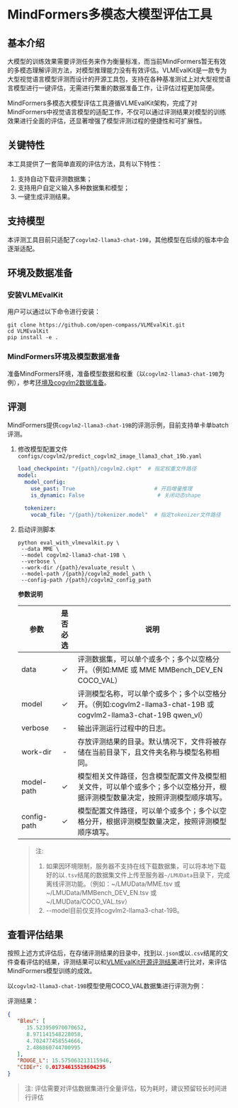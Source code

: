 # MindFormers多模态大模型评估工具

## 基本介绍

大模型的训练效果需要评测任务来作为衡量标准，而当前MindFormers暂无有效的多模态理解评测方法，对模型推理能力没有有效评估。VLMEvalKit是一款专为大型视觉语言模型评测而设计的开源工具包，支持在各种基准测试上对大型视觉语言模型进行一键评估，无需进行繁重的数据准备工作，让评估过程更加简便。

MindFormers多模态大模型评估工具遵循VLMEvalKit架构，完成了对MindFormers中视觉语言模型的适配工作，不仅可以通过评测结果对模型的训练效果进行全面的评估，还显著增强了模型评测过程的便捷性和可扩展性。

## 关键特性

本工具提供了一套简单直观的评估方法，具有以下特性：

1. 支持自动下载评测数据集；
2. 支持用户自定义输入多种数据集和模型；
3. 一键生成评测结果。

## 支持模型

本评测工具目前只适配了`cogvlm2-llama3-chat-19B`，其他模型在后续的版本中会逐渐适配。

## 环境及数据准备

### 安装VLMEvalKit

用户可以通过以下命令进行安装：

```shell
git clone https://github.com/open-compass/VLMEvalKit.git
cd VLMEvalKit
pip install -e .
```

### MindFormers环境及模型数据准备

准备MindFormers环境，准备模型数据和权重（以`cogvlm2-llama3-chat-19B`为例），参考[环境及cogvlm2数据准备](../model_cards/cogvlm2_image.md#环境及数据准备)。

## 评测

MindFormers提供`cogvlm2-llama3-chat-19B`的评测示例，目前支持单卡单batch评测。

1. 修改模型配置文件`configs/cogvlm2/predict_cogvlm2_image_llama3_chat_19b.yaml`

   ```yaml
   load_checkpoint: "/{path}/cogvlm2.ckpt"  # 指定权重文件路径
   model:
     model_config:
       use_past: True                         # 开启增量推理
       is_dynamic: False                       # 关闭动态shape

     tokenizer:
       vocab_file: "/{path}/tokenizer.model"  # 指定tokenizer文件路径
   ```

2. 启动评测脚本

   ```shell
   python eval_with_vlmevalkit.py \
    --data MME \
    --model cogvlm2-llama3-chat-19B \
    --verbose \
    --work-dir /{path}/evaluate_result \
    --model-path /{path}/cogvlm2_model_path \
    --config-path /{path}/cogvlm2_config_path
   ```

   **参数说明**

     | **参数**           | **是否必选**                                       | **说明**                                                                                |
     |------------------|------------------------------------------------|---------------------------------------------------------------------------------------|
     | data       | <div style="text-align: center;">&check;</div> | 评测数据集，可以单个或多个；多个以空格分开。（例如:MME 或 MME MMBench_DEV_EN COCO_VAL）                          |
     | model     | <div style="text-align: center;">&check;</div> | 评测模型名称，可以单个或多个；多个以空格分开。（例如:cogvlm2-llama3-chat-19B 或 cogvlm2-llama3-chat-19B qwen_vl） |
     | verbose      | <div style="text-align: center;">-</div>       | 输出评测运行过程中的日志。                                                                         |
     | work-dir      | <div style="text-align: center;">-</div>       | 存放评测结果的目录。默认情况下，文件将被存储在当前目录下，且文件夹名称与模型名称相同。                                           |
     | model-path        | <div style="text-align: center;">&check;</div>                                        | 模型相关文件路径，包含模型配置文件及模型相关文件，可以单个或多个；多个以空格分开，根据评测模型数量决定，按照评测模型顺序填写。                       |
     | config-path          | <div style="text-align: center;">&check;</div>                                        | 模型配置文件路径，可以单个或多个；多个以空格分开，根据评测模型数量决定，按照评测模型顺序填写。                                       |

   > 注:
   > 1. 如果因环境限制，服务器不支持在线下载数据集，可以将本地下载好的以`.tsv`结尾的数据集文件上传至服务器`~/LMUData`目录下，完成离线评测功能。（例如：~/LMUData/MME.tsv 或 ~/LMUData/MMBench_DEV_EN.tsv 或 ~/LMUData/COCO_VAL.tsv）
   > 2. --model目前仅支持cogvlm2-llama3-chat-19B。

## 查看评估结果

按照上述方式评估后，在存储评测结果的目录中，找到以`.json`或以`.csv`结尾的文件查看评估的结果，评测结果可以和[VLMEvalKit开源评测结果](https://huggingface.co/spaces/opencompass/open_vlm_leaderboard)进行比对，来评估MindFormers模型训练的成效。

以`cogvlm2-llama3-chat-19B`模型使用COCO_VAL数据集进行评测为例：

评测结果：

```json
{
   "Bleu": [
      15.523950970070652,
      8.971141548228058,
      4.702477458554666,
      2.486860744700995
   ],
   "ROUGE_L": 15.575063213115946,
   "CIDEr": 0.01734615519604295
}
```

> 注: 评估需要对评估数据集进行全量评估，较为耗时，建议预留较长时间进行评估
